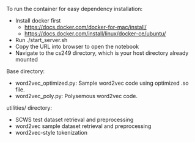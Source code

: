 To run the container for easy dependency installation:
- Install docker first
  - https://docs.docker.com/docker-for-mac/install/
  - https://docs.docker.com/install/linux/docker-ce/ubuntu/
- Run ./start_server.sh
- Copy the URL into browser to open the notebook
- Navigate to the cs249 directory, which is your host directory already mounted

Base directory:
- word2vec_optimized.py: Sample word2vec code using optimized .so file.
- word2vec_poly.py: Polysemous word2vec code.

utilities/ directory:
- SCWS test dataset retrieval and preprocessing
- word2vec sample dataset retrieval and preprocessing
- word2vec-style tokenization

